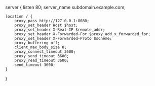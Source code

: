server {
listen 80;
server_name subdomain.example.com;

    location / {
        proxy_pass http://127.0.0.1:8080;
        proxy_set_header Host $host;
        proxy_set_header X-Real-IP $remote_addr;
        proxy_set_header X-Forwarded-For $proxy_add_x_forwarded_for;
        proxy_set_header X-Forwarded-Proto $scheme;
        proxy_buffering off;
        client_max_body_size 0;
        proxy_connect_timeout 3600;
        proxy_send_timeout 3600;
        proxy_read_timeout 3600;
        send_timeout 3600;
    }

}
